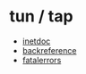 # tun / tap

- [inetdoc](https://inetdoc.net/guides/vm/vm.network.tun-tap.html)
- [backreference](https://backreference.org/2010/03/26/tuntap-interface-tutorial/)  
- [fatalerrors](https://www.fatalerrors.org/a/tun-tap-interface-usage-guidance.html)
